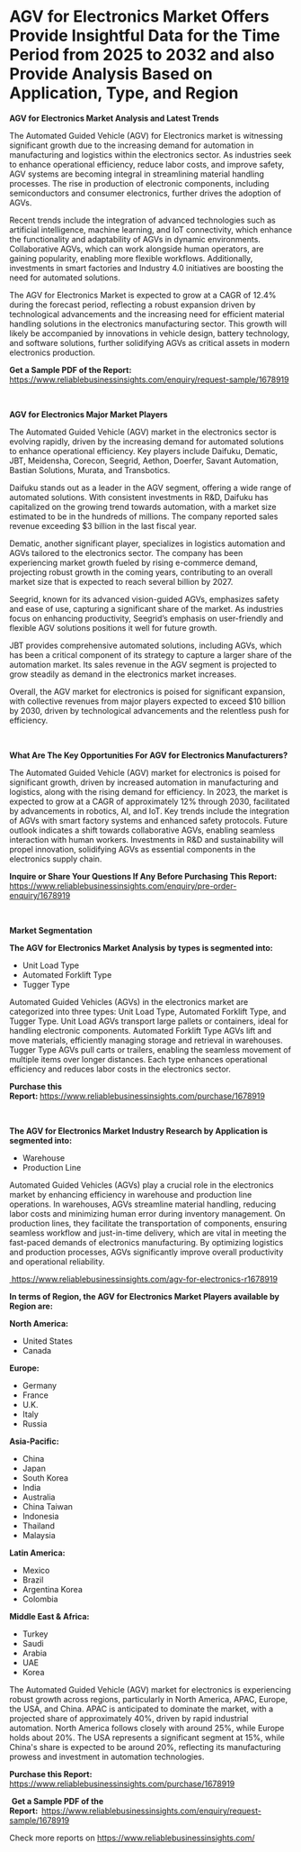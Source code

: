 <p><h1>AGV for Electronics Market Offers Provide Insightful Data for the Time Period from 2025 to 2032 and also Provide Analysis Based on Application, Type, and Region</h1></p><p><strong>AGV for Electronics Market Analysis and Latest Trends</strong></p>
<p><p>The Automated Guided Vehicle (AGV) for Electronics market is witnessing significant growth due to the increasing demand for automation in manufacturing and logistics within the electronics sector. As industries seek to enhance operational efficiency, reduce labor costs, and improve safety, AGV systems are becoming integral in streamlining material handling processes. The rise in production of electronic components, including semiconductors and consumer electronics, further drives the adoption of AGVs.</p><p>Recent trends include the integration of advanced technologies such as artificial intelligence, machine learning, and IoT connectivity, which enhance the functionality and adaptability of AGVs in dynamic environments. Collaborative AGVs, which can work alongside human operators, are gaining popularity, enabling more flexible workflows. Additionally, investments in smart factories and Industry 4.0 initiatives are boosting the need for automated solutions.</p><p>The AGV for Electronics Market is expected to grow at a CAGR of 12.4% during the forecast period, reflecting a robust expansion driven by technological advancements and the increasing need for efficient material handling solutions in the electronics manufacturing sector. This growth will likely be accompanied by innovations in vehicle design, battery technology, and software solutions, further solidifying AGVs as critical assets in modern electronics production.</p></p>
<p><strong>Get a Sample PDF of the Report:&nbsp;</strong> <a href="https://www.reliablebusinessinsights.com/enquiry/request-sample/1678919?utm_campaign=2290&utm_medium=2&utm_source=Github&utm_content=ia&utm_term=24032025&utm_id=agv-for-electronics">https://www.reliablebusinessinsights.com/enquiry/request-sample/1678919</a></p>
<p>&nbsp;</p>
<p><strong>AGV for Electronics Major Market Players</strong></p>
<p><p>The Automated Guided Vehicle (AGV) market in the electronics sector is evolving rapidly, driven by the increasing demand for automated solutions to enhance operational efficiency. Key players include Daifuku, Dematic, JBT, Meidensha, Corecon, Seegrid, Aethon, Doerfer, Savant Automation, Bastian Solutions, Murata, and Transbotics.</p><p>Daifuku stands out as a leader in the AGV segment, offering a wide range of automated solutions. With consistent investments in R&D, Daifuku has capitalized on the growing trend towards automation, with a market size estimated to be in the hundreds of millions. The company reported sales revenue exceeding $3 billion in the last fiscal year.</p><p>Dematic, another significant player, specializes in logistics automation and AGVs tailored to the electronics sector. The company has been experiencing market growth fueled by rising e-commerce demand, projecting robust growth in the coming years, contributing to an overall market size that is expected to reach several billion by 2027.</p><p>Seegrid, known for its advanced vision-guided AGVs, emphasizes safety and ease of use, capturing a significant share of the market. As industries focus on enhancing productivity, Seegrid’s emphasis on user-friendly and flexible AGV solutions positions it well for future growth.</p><p>JBT provides comprehensive automated solutions, including AGVs, which has been a critical component of its strategy to capture a larger share of the automation market. Its sales revenue in the AGV segment is projected to grow steadily as demand in the electronics market increases.</p><p>Overall, the AGV market for electronics is poised for significant expansion, with collective revenues from major players expected to exceed $10 billion by 2030, driven by technological advancements and the relentless push for efficiency.</p></p>
<p>&nbsp;</p>
<p><strong>What Are The Key Opportunities For AGV for Electronics Manufacturers?</strong></p>
<p><p>The Automated Guided Vehicle (AGV) market for electronics is poised for significant growth, driven by increased automation in manufacturing and logistics, along with the rising demand for efficiency. In 2023, the market is expected to grow at a CAGR of approximately 12% through 2030, facilitated by advancements in robotics, AI, and IoT. Key trends include the integration of AGVs with smart factory systems and enhanced safety protocols. Future outlook indicates a shift towards collaborative AGVs, enabling seamless interaction with human workers. Investments in R&D and sustainability will propel innovation, solidifying AGVs as essential components in the electronics supply chain.</p></p>
<p><strong>Inquire or Share Your Questions If Any Before Purchasing This Report:</strong> <a href="https://www.reliablebusinessinsights.com/enquiry/pre-order-enquiry/1678919?utm_campaign=2290&utm_medium=2&utm_source=Github&utm_content=ia&utm_term=24032025&utm_id=agv-for-electronics">https://www.reliablebusinessinsights.com/enquiry/pre-order-enquiry/1678919</a></p>
<p>&nbsp;</p>
<p><strong>Market Segmentation</strong></p>
<p><strong>The AGV for Electronics Market Analysis by types is segmented into:</strong></p>
<p><ul><li>Unit Load Type</li><li>Automated Forklift Type</li><li>Tugger Type</li></ul></p>
<p><p>Automated Guided Vehicles (AGVs) in the electronics market are categorized into three types: Unit Load Type, Automated Forklift Type, and Tugger Type. Unit Load AGVs transport large pallets or containers, ideal for handling electronic components. Automated Forklift Type AGVs lift and move materials, efficiently managing storage and retrieval in warehouses. Tugger Type AGVs pull carts or trailers, enabling the seamless movement of multiple items over longer distances. Each type enhances operational efficiency and reduces labor costs in the electronics sector.</p></p>
<p><strong>Purchase this Report:&nbsp;</strong><a href="https://www.reliablebusinessinsights.com/purchase/1678919?utm_campaign=2290&utm_medium=2&utm_source=Github&utm_content=ia&utm_term=24032025&utm_id=agv-for-electronics">https://www.reliablebusinessinsights.com/purchase/1678919</a></p>
<p>&nbsp;</p>
<p><strong>The AGV for Electronics Market Industry Research by Application is segmented into:</strong></p>
<p><ul><li>Warehouse</li><li>Production Line</li></ul></p>
<p><p>Automated Guided Vehicles (AGVs) play a crucial role in the electronics market by enhancing efficiency in warehouse and production line operations. In warehouses, AGVs streamline material handling, reducing labor costs and minimizing human error during inventory management. On production lines, they facilitate the transportation of components, ensuring seamless workflow and just-in-time delivery, which are vital in meeting the fast-paced demands of electronics manufacturing. By optimizing logistics and production processes, AGVs significantly improve overall productivity and operational reliability.</p></p>
<p><a href="https://www.reliablebusinessinsights.com/agv-for-electronics-r1678919?utm_campaign=2290&utm_medium=2&utm_source=Github&utm_content=ia&utm_term=24032025&utm_id=agv-for-electronics">&nbsp;https://www.reliablebusinessinsights.com/agv-for-electronics-r1678919</a></p>
<p><strong>In terms of Region, the AGV for Electronics Market Players available by Region are:</strong></p>
<p>
    <p> <strong> North America: </strong>
        <ul>
            <li>United States</li>
            <li>Canada</li>
        </ul>
        </p> 
    <p> <strong> Europe: </strong>
        <ul>
            <li>Germany</li>
            <li>France</li>
            <li>U.K.</li>
            <li>Italy</li>
            <li>Russia</li>
        </ul>
        </p> 
    <p> <strong> Asia-Pacific: </strong>
        <ul>
            <li>China</li>
            <li>Japan</li>
            <li>South Korea</li>
            <li>India</li>
            <li>Australia</li>
            <li>China Taiwan</li>
            <li>Indonesia</li>
            <li>Thailand</li>
            <li>Malaysia</li>
        </ul>
        </p> 
    <p> <strong> Latin America: </strong>
        <ul>
            <li>Mexico</li>
            <li>Brazil</li>
            <li>Argentina Korea</li>
            <li>Colombia</li>
        </ul>
        </p> 
    <p> <strong> Middle East & Africa: </strong>
        <ul>
            <li>Turkey</li>
            <li>Saudi</li>
            <li>Arabia</li>
            <li>UAE</li>
            <li>Korea</li>
        </ul>
    </p>
    </p>
<p><p>The Automated Guided Vehicle (AGV) market for electronics is experiencing robust growth across regions, particularly in North America, APAC, Europe, the USA, and China. APAC is anticipated to dominate the market, with a projected share of approximately 40%, driven by rapid industrial automation. North America follows closely with around 25%, while Europe holds about 20%. The USA represents a significant segment at 15%, while China's share is expected to be around 20%, reflecting its manufacturing prowess and investment in automation technologies.</p></p>
<p><strong>Purchase this Report: </strong><a href="https://www.reliablebusinessinsights.com/purchase/1678919?utm_campaign=2290&utm_medium=2&utm_source=Github&utm_content=ia&utm_term=24032025&utm_id=agv-for-electronics">https://www.reliablebusinessinsights.com/purchase/1678919</a></p>
<p>&nbsp;<strong>Get a Sample PDF of the Report:&nbsp;&nbsp;</strong><a href="https://www.reliablebusinessinsights.com/enquiry/request-sample/1678919?utm_campaign=2290&utm_medium=2&utm_source=Github&utm_content=ia&utm_term=24032025&utm_id=agv-for-electronics">https://www.reliablebusinessinsights.com/enquiry/request-sample/1678919</a></p>
<p><strong></strong></p>
<p>Check more reports on <a href="https://www.reliablebusinessinsights.com/?utm_campaign=2290&utm_medium=2&utm_source=Github&utm_content=ia&utm_term=24032025&utm_id=agv-for-electronics">https://www.reliablebusinessinsights.com/</a></p>